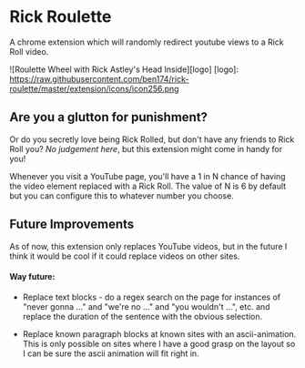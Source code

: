 # Rick Roulette
A chrome extension which will randomly redirect youtube views to a Rick Roll video.

![Roulette Wheel with Rick Astley's Head Inside][logo]
[logo]: https://raw.githubusercontent.com/ben174/rick-roulette/master/extension/icons/icon256.png

## Are you a glutton for punishment? 

Or do you secretly love being Rick Rolled, but don't have any friends to 
Rick Roll you? *No judgement here*, but this extension might come in handy for you!

Whenever you visit a YouTube page, you'll have a 1 in N chance of having
the video element replaced with a Rick Roll. The value of N is 6 by default
but you can configure this to whatever number you choose.

## Future Improvements

As of now, this extension only replaces YouTube videos, but in the future
I think it would be cool if it could replace videos on other sites.

#### Way future:

* Replace text blocks - do a regex search on the page for instances of 
 "never gonna ..." and "we're no ..." and "you wouldn't ...", etc. and 
replace the duration of the sentence with the obvious selection.

* Replace known paragraph blocks at known sites with an ascii-animation. 
This is only possible on sites where I have a good grasp on the layout
so I can be sure the ascii animation will fit right in.

